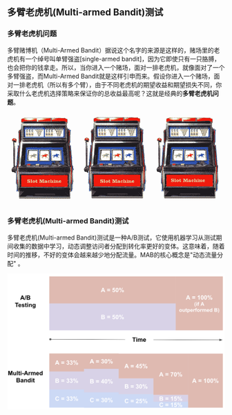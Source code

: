 ## 多臂老虎机(Multi-armed Bandit)测试


### 多臂老虎机问题

多臂赌博机（Multi-Armed Bandit）据说这个名字的来源是这样的，赌场里的老虎机有一个绰号叫单臂强盗[single-armed bandit]，因为它即使只有一只胳膊，也会把你的钱拿走。所以，当你进入一个赌场，面对一排老虎机，就像面对了一个多臂强盗，而Multi-Armed Bandit就是这样引申而来。假设你进入一个赌场，面对一排老虎机（所以有多个臂），由于不同老虎机的期望收益和期望损失不同，你采取什么老虎机选择策略来保证你的总收益最高呢？这就是经典的**多臂老虎机问题**。

  ![多臂老虎机](images/slot_machine.jpg)

### 多臂老虎机(Multi-armed Bandit)测试

多臂老虎机(Multi-armed Bandit)测试是一种A/B测试，它使用机器学习从测试期间收集的数据中学习，动态调整访问者分配到转化率更好的变体。这意味着，随着时间的推移，不好的变体会越来越少地分配流量。MAB的核心概念是"动态流量分配" 。

  ![多臂老虎机测试](images/multi-armed-bandit_ab_testing.png)
